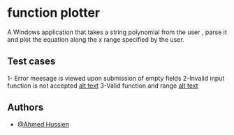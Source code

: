 
# function plotter
A Windows application that takes a string polynomial from the user , parse it and plot the equation
along the x range specified by the user.



## Test cases
1- Error meesage is viewed upon submission of empty fields
[](images/1.png)
2-Invalid input function is not accepted
[alt text](https://github.com/Ahmedh12/function-plotter/blob/master/images/2.png?raw=true)
3-Valid function and range
[alt text](https://github.com/Ahmedh12/function-plotter/blob/master/images/3.png?raw=true)
## Authors

- [@Ahmed Hussien](https://www.github.com/Ahmedh12)


